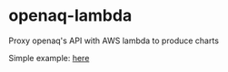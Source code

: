 # openaq-lambda
Proxy openaq's API with AWS lambda to produce charts

Simple example: [here](https://wj3t97djc9.execute-api.eu-central-1.amazonaws.com/?city=Dublin)
